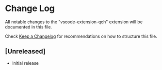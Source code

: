 # Change Log

All notable changes to the "vscode-extension-qch" extension will be documented in this file.

Check [Keep a Changelog](http://keepachangelog.com/) for recommendations on how to structure this file.

## [Unreleased]

- Initial release